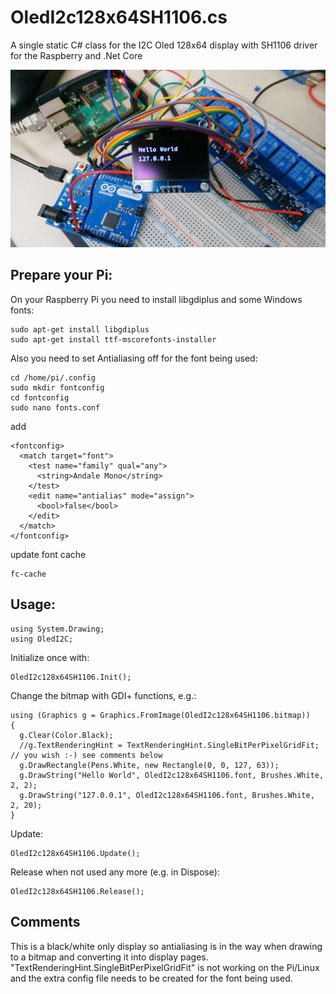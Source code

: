 # OledI2c128x64SH1106.cs
A single static C# class for the I2C Oled 128x64 display with SH1106 driver for the Raspberry and .Net Core

![Hello World](https://github.com/A-J-Bauer/OledI2c128x64SH1106/blob/master/HelloWorld.png)


## Prepare your Pi:

On your Raspberry Pi you need to install libgdiplus and some Windows fonts:
```
sudo apt-get install libgdiplus
sudo apt-get install ttf-mscorefonts-installer
```

Also you need to set Antialiasing off for the font being used:
```
cd /home/pi/.config
sudo mkdir fontconfig
cd fontconfig
sudo nano fonts.conf
```
add
```
<fontconfig>
  <match target="font">
    <test name="family" qual="any">
      <string>Andale Mono</string>
    </test>
    <edit name="antialias" mode="assign">
      <bool>false</bool>
    </edit>
  </match>
</fontconfig>
```
update font cache
```
fc-cache
```

## Usage:
```
using System.Drawing;
using OledI2C;
```

Initialize once with:
```
OledI2c128x64SH1106.Init();
```

Change the bitmap with GDI+ functions, e.g.:
```
using (Graphics g = Graphics.FromImage(OledI2c128x64SH1106.bitmap))
{
  g.Clear(Color.Black);
  //g.TextRenderingHint = TextRenderingHint.SingleBitPerPixelGridFit; // you wish :-) see comments below
  g.DrawRectangle(Pens.White, new Rectangle(0, 0, 127, 63));
  g.DrawString("Hello World", OledI2c128x64SH1106.font, Brushes.White, 2, 2);                        
  g.DrawString("127.0.0.1", OledI2c128x64SH1106.font, Brushes.White, 2, 20);
}
```

Update:
```
OledI2c128x64SH1106.Update();
```

Release when not used any more (e.g. in Dispose):
```
OledI2c128x64SH1106.Release();
```
## Comments
This is a black/white only display so antialiasing is in the way when drawing to a bitmap and converting it into display pages.
"TextRenderingHint.SingleBitPerPixelGridFit" is not working on the Pi/Linux and the extra config file needs to be created for the font being used.

